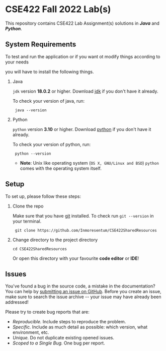 # CSE422 Fall 2022 Lab(s)

This repository contains CSE422 Lab Assignment(s) solutions in **_Java_** and **_Python_**.

## System Requirements

To test and run the application or if you want ot modify things according to your needs

you will have to install the following things.

1. Java

   `jdk` version **18.0.2** or higher. Download [jdk](https://www.oracle.com/java/technologies/downloads/) if you don't
   have it already.

   To check your version of java, run:

   ```shell
    java --version
   ```

2. Python

   `python` version **3.10** or higher. Download [python](https://www.python.org/downloads/) if you don't have it
   already.

   To check your version of python, run:

   ```shell
    python --version
   ```
    - **Note**: Unix like operating system (`OS X, GNU/Linux and BSD`) `python` comes with the operating system itself.

## Setup

To set up, please follow these steps:

1. Clone the repo

   Make sure that you have [git](https://git-scm.com/downloads) installed. To check run `git --version` in your terminal.
   ```shell
    git clone https://github.com/Inmoresentum/CSE422SharedResources
   ```

2. Change directory to the project directory

    ```shell
    cd CSE422SharedResources
    ```
   Or open this directory with your favourite **code editor** or **IDE**!

## Issues

You've found a bug in the source code, a mistake in the documentation? You can help
by [submitting an issue on GitHub](https://github.com/Inmoresentum/CSE422SharedResources/issues). Before you create an
issue, make sure to search the issue archive -- your issue may have already been addressed!

Please try to create bug reports that are:

- _Reproducible._ Include steps to reproduce the problem.
- _Specific._ Include as much detail as possible: which version, what environment, etc.
- _Unique._ Do not duplicate existing opened issues.
- _Scoped to a Single Bug._ One bug per report.

